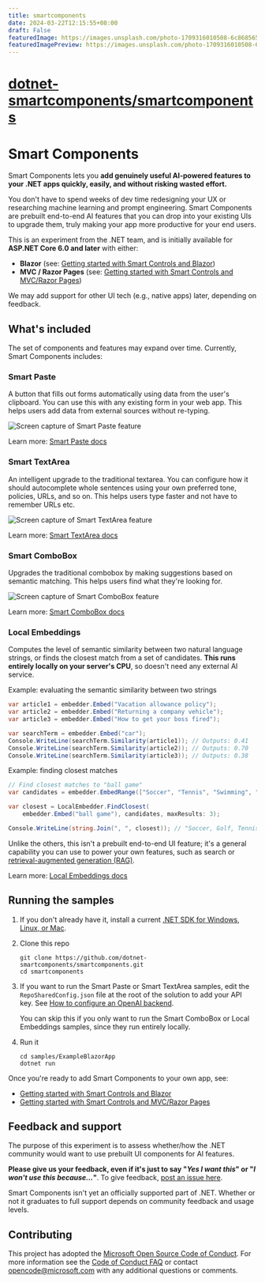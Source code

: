 ```yaml
---
title: smartcomponents
date: 2024-03-22T12:15:55+08:00
draft: False
featuredImage: https://images.unsplash.com/photo-1709316010508-6c86856540e4?ixid=M3w0NjAwMjJ8MHwxfHJhbmRvbXx8fHx8fHx8fDE3MTEwODA4Nzh8&ixlib=rb-4.0.3
featuredImagePreview: https://images.unsplash.com/photo-1709316010508-6c86856540e4?ixid=M3w0NjAwMjJ8MHwxfHJhbmRvbXx8fHx8fHx8fDE3MTEwODA4Nzh8&ixlib=rb-4.0.3
---
```


# [dotnet-smartcomponents/smartcomponents](https://github.com/dotnet-smartcomponents/smartcomponents)

# Smart Components

Smart Components lets you **add genuinely useful AI-powered features to your .NET apps quickly, easily, and without risking wasted effort.** 

You don't have to spend weeks of dev time redesigning your UX or researching machine learning and prompt engineering. Smart Components are prebuilt end-to-end AI features that you can drop into your existing UIs to upgrade them, truly making your app more productive for your end users.

This is an experiment from the .NET team, and is initially available for **ASP.NET Core 6.0 and later** with either:

 * **Blazor** (see: [Getting started with Smart Controls and Blazor](docs/getting-started-blazor.md))
 * **MVC / Razor Pages** (see: [Getting started with Smart Controls and MVC/Razor Pages](docs/getting-started-mvc-razor-pages.md))

We may add support for other UI tech (e.g., native apps) later, depending on feedback.

## What's included

The set of components and features may expand over time. Currently, Smart Components includes:

### Smart Paste

A button that fills out forms automatically using data from the user's clipboard. You can use this with any existing form in your web app. This helps users add data from external sources without re-typing.

![Screen capture of Smart Paste feature](docs/images/smart-paste-address.gif)

Learn more: [Smart Paste docs](docs/smart-paste.md)

### Smart TextArea

An intelligent upgrade to the traditional textarea. You can configure how it should autocomplete whole sentences using your own preferred tone, policies, URLs, and so on. This helps users type faster and not have to remember URLs etc.

![Screen capture of Smart TextArea feature](docs/images/smart-textarea-hr.gif)

Learn more: [Smart TextArea docs](docs/smart-textarea.md)

### Smart ComboBox

Upgrades the traditional combobox by making suggestions based on semantic matching. This helps users find what they're looking for.

![Screen capture of Smart ComboBox feature](docs/images/smart-combobox-expenses.gif)

Learn more: [Smart ComboBox docs](docs/smart-combobox.md)

### Local Embeddings

Computes the level of semantic similarity between two natural language strings, or finds the closest match from a set of candidates. **This runs entirely locally on your server's CPU**, so doesn't need any external AI service.

Example: evaluating the semantic similarity between two strings

```cs
var article1 = embedder.Embed("Vacation allowance policy");
var article2 = embedder.Embed("Returning a company vehicle");
var article3 = embedder.Embed("How to get your boss fired");

var searchTerm = embedder.Embed("car");
Console.WriteLine(searchTerm.Similarity(article1)); // Outputs: 0.41
Console.WriteLine(searchTerm.Similarity(article2)); // Outputs: 0.70
Console.WriteLine(searchTerm.Similarity(article3)); // Outputs: 0.38
```

Example: finding closest matches

```cs
// Find closest matches to "ball game"
var candidates = embedder.EmbedRange(["Soccer", "Tennis", "Swimming", "Horse riding", "Golf", "Gymnastics"]);

var closest = LocalEmbedder.FindClosest(
    embedder.Embed("ball game"), candidates, maxResults: 3);

Console.WriteLine(string.Join(", ", closest)); // "Soccer, Golf, Tennis"
```

Unlike the others, this isn't a prebuilt end-to-end UI feature; it's a general capability you can use to power your own features, such as search or [retrieval-augmented generation (RAG)](https://en.wikipedia.org/wiki/Prompt_engineering#Retrieval-augmented_generation).

Learn more: [Local Embeddings docs](docs/local-embeddings.md)

## Running the samples

1. If you don't already have it, install a current [.NET SDK for Windows, Linux, or Mac](https://dotnet.microsoft.com/download).

1. Clone this repo

   ```
   git clone https://github.com/dotnet-smartcomponents/smartcomponents.git
   cd smartcomponents
   ```

1. If you want to run the Smart Paste or Smart TextArea samples, edit the `RepoSharedConfig.json` file at the root of the solution to add your API key. See [How to configure an OpenAI backend](docs/configure-openai-backend.md).

   You can skip this if you only want to run the Smart ComboBox or Local Embeddings samples, since they run entirely locally.

1. Run it

   ```
   cd samples/ExampleBlazorApp
   dotnet run
   ```

Once you're ready to add Smart Components to your own app, see:

 * [Getting started with Smart Controls and Blazor](docs/getting-started-blazor.md)
 * [Getting started with Smart Controls and MVC/Razor Pages](docs/getting-started-mvc-razor-pages.md)

## Feedback and support

The purpose of this experiment is to assess whether/how the .NET community would want to use prebuilt UI components for AI features.

**Please give us your feedback, even if it's just to say "*Yes I want this*" or "*I won't use this because...*"**. To give feedback, [post an issue here](https://github.com/dotnet-smartcomponents/smartcomponents/issues).

Smart Components isn't yet an officially supported part of .NET. Whether or not it graduates to full support depends on community feedback and usage levels.

## Contributing

This project has adopted the [Microsoft Open Source Code of Conduct](https://opensource.microsoft.com/codeofconduct/). For more information see the [Code of Conduct FAQ](https://opensource.microsoft.com/codeofconduct/faq/) or contact [opencode@microsoft.com](mailto:opencode@microsoft.com) with any additional questions or comments.

